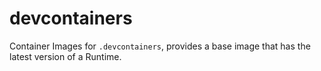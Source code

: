# devcontainers
Container Images for `.devcontainers`, provides a base image that has the latest version of a Runtime.
